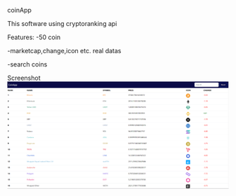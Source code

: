 coinApp

This software using cryptoranking api 

Features:
-50 coin

-marketcap,change,icon etc. real datas

-search coins

Screenshot
![](./img/projectImg.png)
